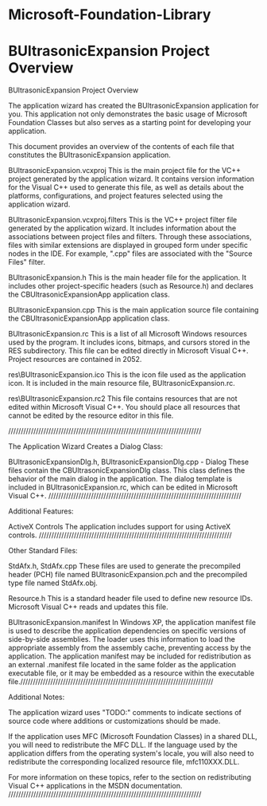 # Microsoft-Foundation-Library
BUltrasonicExpansion Project Overview
================================================================================

BUltrasonicExpansion Project Overview

The application wizard has created the BUltrasonicExpansion application for you. This application not only demonstrates the basic usage of Microsoft Foundation Classes but also serves as a starting point for developing your application.

This document provides an overview of the contents of each file that constitutes the BUltrasonicExpansion application.

BUltrasonicExpansion.vcxproj
This is the main project file for the VC++ project generated by the application wizard. It contains version information for the Visual C++ used to generate this file, as well as details about the platforms, configurations, and project features selected using the application wizard.

BUltrasonicExpansion.vcxproj.filters
This is the VC++ project filter file generated by the application wizard. It includes information about the associations between project files and filters. Through these associations, files with similar extensions are displayed in grouped form under specific nodes in the IDE. For example, ".cpp" files are associated with the "Source Files" filter.

BUltrasonicExpansion.h
This is the main header file for the application. It includes other project-specific headers (such as Resource.h) and declares the CBUltrasonicExpansionApp application class.

BUltrasonicExpansion.cpp
This is the main application source file containing the CBUltrasonicExpansionApp application class.

BUltrasonicExpansion.rc
This is a list of all Microsoft Windows resources used by the program. It includes icons, bitmaps, and cursors stored in the RES subdirectory. This file can be edited directly in Microsoft Visual C++. Project resources are contained in 2052.

res\BUltrasonicExpansion.ico
This is the icon file used as the application icon. It is included in the main resource file, BUltrasonicExpansion.rc.

res\BUltrasonicExpansion.rc2
This file contains resources that are not edited within Microsoft Visual C++. You should place all resources that cannot be edited by the resource editor in this file.

/////////////////////////////////////////////////////////////////////////////


The Application Wizard Creates a Dialog Class:

BUltrasonicExpansionDlg.h, BUltrasonicExpansionDlg.cpp - Dialog
These files contain the CBUltrasonicExpansionDlg class. This class defines the behavior of the main dialog in the application. The dialog template is included in BUltrasonicExpansion.rc, which can be edited in Microsoft Visual C++.
/////////////////////////////////////////////////////////////////////////////

Additional Features:

ActiveX Controls
The application includes support for using ActiveX controls.
/////////////////////////////////////////////////////////////////////////////

Other Standard Files:

StdAfx.h, StdAfx.cpp
These files are used to generate the precompiled header (PCH) file named BUltrasonicExpansion.pch and the precompiled type file named StdAfx.obj.

Resource.h
This is a standard header file used to define new resource IDs. Microsoft Visual C++ reads and updates this file.

BUltrasonicExpansion.manifest
In Windows XP, the application manifest file is used to describe the application dependencies on specific versions of side-by-side assemblies. The loader uses this information to load the appropriate assembly from the assembly cache, preventing access by the application. The application manifest may be included for redistribution as an external .manifest file located in the same folder as the application executable file, or it may be embedded as a resource within the executable file./////////////////////////////////////////////////////////////////////////////

Additional Notes:

The application wizard uses "TODO:" comments to indicate sections of source code where additions or customizations should be made.

If the application uses MFC (Microsoft Foundation Classes) in a shared DLL, you will need to redistribute the MFC DLL. If the language used by the application differs from the operating system's locale, you will also need to redistribute the corresponding localized resource file, mfc110XXX.DLL.

For more information on these topics, refer to the section on redistributing Visual C++ applications in the MSDN documentation.
/////////////////////////////////////////////////////////////////////////////
